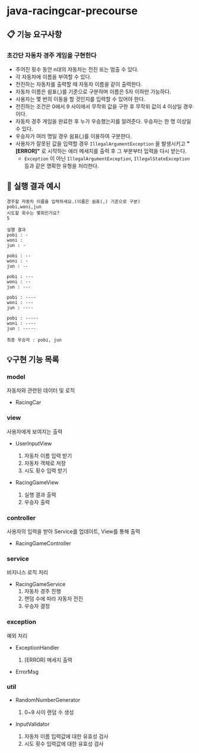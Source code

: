 # java-racingcar-precourse

## 📋 기능 요구사항
### 초간단 자동차 경주 게임을 구현한다
- 주어진 횟수 동안 n대의 자동차는 전진 또는 멈출 수 있다.
- 각 자동차에 이름을 부여할 수 있다.
- 전진하는 자동차를 출력할 때 자동차 이름을 같이 출력한다.
- 자동차 이름은 쉼표(,)를 기준으로 구분하며 이름은 5자 이하만 가능하다.
- 사용자는 몇 번의 이동을 할 것인지를 입력할 수 있어야 한다.
- 전진하는 조건은 0에서 9 사이에서 무작위 값을 구한 후 무작위 값이 4 이상일 경우이다.
- 자동차 경주 게임을 완료한 후 누가 우승했는지를 알려준다. 우승자는 한 명 이상일 수 있다.
- 우승자가 여러 명일 경우 쉼표(,)를 이용하여 구분한다.
- 사용자가 잘못된 값을 입력할 경우 `IllegalArgumentException` 을 발생시키고 **"[ERROR]"** 로 시작하는 에러 메세지를 출력 후 그 부분부터 입력을 다시 받는다.
    - `Exception` 이 아닌 `IllegalArgumentException`, `IllegalStateException` 등과 같은 명확한 유형을 처리한다.


## 🚗 실행 결과 예시
```
경주할 자동차 이름을 입력하세요.(이름은 쉼표(,) 기준으로 구분) 
pobi,woni,jun
시도할 회수는 몇회인가요? 
5

실행 결과
pobi : -
woni : 
jun : -

pobi : --
woni : -
jun : --

pobi : ---
woni : --
jun : ---

pobi : ----
woni : ---
jun : ----

pobi : -----
woni : ----
jun : -----

최종 우승자 : pobi, jun
```

## 💡구현 기능 목록

### model
자동차와 관련된 데이터 및 로직
- RacingCar

### view
사용자에게 보여지는 출력
- UserInputView
  1. 자동차 이름 입력 받기
  2. 자동차 객체로 저장
  3. 시도 횟수 입력 받기
   

- RacingGameView
   1. 실행 결과 출력
   2. 우승자 출력

### controller
사용자의 입력을 받아 Service를 업데이트, View를 통해 출력
- RacingGameController


### service
비지니스 로직 처리
- RacingGameService
   1. 자동차 경주 진행
   2. 랜덤 수에 따라 자동자 전진
   3. 우승자 결정

### exception
예외 처리
- ExceptionHandler
   1. [ERROR] 메세지 출력
   

- ErrorMsg

### util
- RandomNumberGenerator
   1. 0~9 사이 랜덤 수 생성   
  

- InputValidator
   1. 자동차 이름 입력값에 대한 유효성 검사
   2. 시도 횟수 입력값에 대한 유효성 검사


